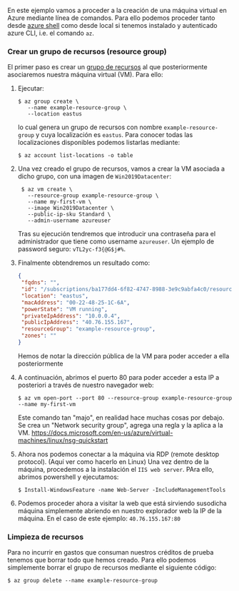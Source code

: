 En este ejemplo vamos a proceder a la creación de una máquina virtual
en Azure mediante línea de comandos. Para ello podemos proceder tanto desde
[azure shell](https://shell.azure.com/bash) como desde local si tenemos 
instalado y autenticado azure CLI, i.e. el comando `az`.

### Crear un grupo de recursos (resource group)

El primer paso es crear un [grupo de recursos](https://docs.microsoft.com/es-es/azure/azure-resource-manager/management/manage-resource-groups-portal) al 
que posteriormente asociaremos nuestra máquina virtual (VM). 
Para ello:

1. Ejecutar: 
   ```shell
   $ az group create \
      --name example-resource-group \
      --location eastus
   ```
   lo cual genera un grupo de recursos con nombre `example-resource-group` y
   cuya localización es `eastus`. Para conocer todas las localizaciones disponibles 
   podemos listarlas mediante:

   ````shell
   $ az account list-locations -o table
   ````

2. Una vez creado el grupo de recursos, vamos a crear la VM asociada a dicho 
   grupo, con una imagen de `Win2019Datacenter`:
   ```shell
    $ az vm create \
      --resource-group example-resource-group \
      --name my-first-vm \
      --image Win2019Datacenter \
      --public-ip-sku Standard \
      --admin-username azureuser
   ```
   Tras su ejecución tendremos que introducir una contraseña para el administrador 
   que tiene como username `azureuser`. Un ejemplo de password seguro: `vTL2yc-f3{@G$j#%`.
   
3. Finalmente obtendremos un resultado como:
   ```json
   {
    "fqdns": "",
    "id": "/subscriptions/ba177dd4-6f82-4747-8988-3e9c9abfa4c0/resourceGroups/example-resource-group/providers/Microsoft.Compute/virtualMachines/my-first-vm",
    "location": "eastus",
    "macAddress": "00-22-48-25-1C-6A",
    "powerState": "VM running",
    "privateIpAddress": "10.0.0.4",
    "publicIpAddress": "40.76.155.167",
    "resourceGroup": "example-resource-group",
    "zones": ""
   }
   ```
   Hemos de notar la dirección pública de la VM para poder acceder a ella posteriormente

4. A continuación, abrimos el puerto 80 para poder acceder a esta IP a posteriori a través de nuestro
   navegador web:
   ```shell
   $ az vm open-port --port 80 --resource-group example-resource-group --name my-first-vm
   ```
   
   Este comando tan "majo", en realidad hace muchas cosas por debajo. Se crea un "Network security group", agrega una regla y la aplica a la VM.
   https://docs.microsoft.com/en-us/azure/virtual-machines/linux/nsg-quickstart
   
5. Ahora nos podemos conectar a la máquina via RDP (remote desktop protocol). (Aquí ver como hacerlo en Linux)
   Una vez dentro de la máquina, procedemos a la instalación el `IIS web server`. 
   PAra ello, abrimos powershell y ejecutamos:
   
   ```shell
   $ Install-WindowsFeature -name Web-Server -IncludeManagementTools
   ```

6. Podemos proceder ahora a visitar la web que está sirviendo susodicha máquina
   simplemente abriendo en nuestro explorador web la IP de la máquina. 
   En el caso de este ejemplo: `40.76.155.167:80`
   
### Limpieza de recursos

Para no incurrir en gastos que consuman nuestros créditos de prueba tenemos que borrar
todo que hemos creado. Para ello podemos simplemente borrar el grupo de recursos mediante 
el siguiente código:

```shell
$ az group delete --name example-resource-group
```

